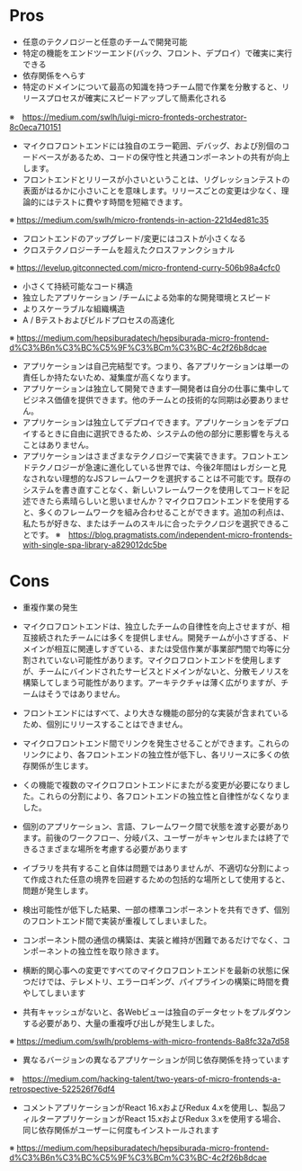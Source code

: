 # Pros

* 任意のテクノロジーと任意のチームで開発可能
* 特定の機能をエンドツーエンド(バック、フロント、デプロイ）で確実に実行できる
* 依存関係をへらす
* 特定のドメインについて最高の知識を持つチーム間で作業を分散すると、リリースプロセスが確実にスピードアップして簡素化される

※　https://medium.com/swlh/luigi-micro-fronteds-orchestrator-8c0eca710151

* マイクロフロントエンドには独自のエラー範囲、デバッグ、および別個のコードベースがあるため、コードの保守性と共通コンポーネントの共有が向上します。
* フロントエンドとリリースが小さいということは、リグレッションテストの表面がはるかに小さいことを意味します。リリースごとの変更は少なく、理論的にはテストに費やす時間を短縮できます。

※ https://medium.com/swlh/micro-frontends-in-action-221d4ed81c35

* フロントエンドのアップグレード/変更にはコストが小さくなる
* クロステクノロジーチームを超えたクロスファンクショナル

※ https://levelup.gitconnected.com/micro-frontend-curry-506b98a4cfc0

* 小さくて持続可能なコード構造
* 独立したアプリケーション /チームによる効率的な開発環境とスピード
* よりスケーラブルな組織構造
* A / Bテストおよびビルドプロセスの高速化

※ https://medium.com/hepsiburadatech/hepsiburada-micro-frontend-d%C3%B6n%C3%BC%C5%9F%C3%BCm%C3%BC-4c2f26b8dcae 
 
* アプリケーションは自己完結型です。つまり、各アプリケーションは単一の責任しか持たないため、凝集度が高くなります。
* アプリケーションは独立して開発できます—開発者は自分の仕事に集中してビジネス価値を提供できます。他のチームとの技術的な同期は必要ありません。
* アプリケーションは独立してデプロイできます。アプリケーションをデプロイするときに自由に選択できるため、システムの他の部分に悪影響を与えることはありません。
* アプリケーションはさまざまなテクノロジーで実装できます。フロントエンドテクノロジーが急速に進化している世界では、今後2年間はレガシーと見なされない理想的なJSフレームワークを選択することは不可能です。既存のシステムを書き直すことなく、新しいフレームワークを使用してコードを記述できたら素晴らしいと思いませんか？マイクロフロントエンドを使用すると、多くのフレームワークを組み合わせることができます。追加の利点は、私たちが好きな、またはチームのスキルに合ったテクノロジを選択できることです。
※　https://blog.pragmatists.com/independent-micro-frontends-with-single-spa-library-a829012dc5be
 
# Cons

* 重複作業の発生

* マイクロフロントエンドは、独立したチームの自律性を向上させますが、相互接続されたチームには多くを提供しません。開発チームが小さすぎる、ドメインが相互に関連しすぎている、または受信作業が事業部門間で均等に分割されていない可能性があります。マイクロフロントエンドを使用しますが、チームにバインドされたサービスとドメインがないと、分散モノリスを構築してしまう可能性があります。アーキテクチャは薄く広がりますが、チームはそうではありません。
* フロントエンドにはすべて、より大きな機能の部分的な実装が含まれているため、個別にリリースすることはできません。
* マイクロフロントエンド間でリンクを発生させることができます。これらのリンクにより、各フロントエンドの独立性が低下し、各リリースに多くの依存関係が生じます。
* くの機能で複数のマイクロフロントエンドにまたがる変更が必要になりました。これらの分割により、各フロントエンドの独立性と自律性がなくなりました。
* 個別のアプリケーション、言語、フレームワーク間で状態を渡す必要があります。前後のワークフロー、分岐パス、ユーザーがキャンセルまたは終了できるさまざまな場所を考慮する必要があります
* イブラリを共有すること自体は問題ではありませんが、不適切な分割によって作成された任意の境界を回避するための包括的な場所として使用すると、問題が発生します。
* 検出可能性が低下した結果、一部の標準コンポーネントを共有できず、個別のフロントエンド間で実装が重複してしまいました。
* コンポーネント間の通信の構築は、実装と維持が困難であるだけでなく、コンポーネントの独立性を取り除きます。
* 横断的関心事への変更ですべてのマイクロフロントエンドを最新の状態に保つだけでは、テレメトリ、エラーロギング、パイプラインの構築に時間を費やしてしまいます
* 共有キャッシュがないと、各Webビューは独自のデータセットをプルダウンする必要があり、大量の重複呼び出しが発生しました。

※ https://medium.com/swlh/problems-with-micro-frontends-8a8fc32a7d58

* 異なるバージョンの異なるアプリケーションが同じ依存関係を持っています

※　https://medium.com/hacking-talent/two-years-of-micro-frontends-a-retrospective-522526f76df4

* コメントアプリケーションがReact 16.xおよびRedux 4.xを使用し、製品フィルターアプリケーションがReact 15.xおよびRedux 3.xを使用する場合、同じ依存関係がユーザーに何度もインストールされます

※ https://medium.com/hepsiburadatech/hepsiburada-micro-frontend-d%C3%B6n%C3%BC%C5%9F%C3%BCm%C3%BC-4c2f26b8dcae

